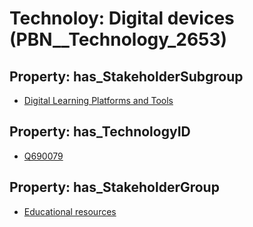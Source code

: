 # Technoloy: __Digital devices__ (PBN__Technology_2653)

## Property: has_StakeholderSubgroup

* [Digital Learning Platforms and Tools](PBN__TechSubgroup_56)

## Property: has_TechnologyID

* [Q690079](Q690079)

## Property: has_StakeholderGroup

* [Educational resources](PBN__TechGroup_11)

